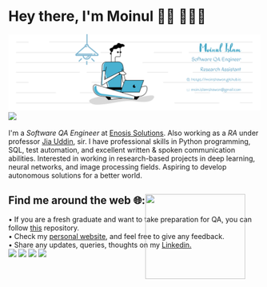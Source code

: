 # Hey there, I'm Moinul 👋🏻 👨🏻‍💻

<img src="https://github.com/moinshawon/moinshawon/blob/master/banner_blue_3.png">

<img src ="https://komarev.com/ghpvc/?username=moinshawon&color=77b1cd">

I'm a <em>Software QA Engineer</em> at <a href="https://www.enosisbd.com/"> Enosis Solutions</a>. Also working as a <em>RA</em> under professor <a href="https://sites.google.com/view/drjiauddin/research-areas">Jia Uddin<a>, sir. I have professional skills in Python programming, SQL, test automation, and excellent written & spoken communication abilities. Interested in working in research-based projects in deep learning, neural networks, and image processing fields. Aspiring to develop autonomous solutions for a better world.

## Find me around the web 🌐:  <img align="left" width="200" height="170" src="https://github.com/moinshawon/moinshawon/blob/master/good_guy_coding.gif" width="100%" height="100%" style="position:absolute" frameBorder="0" class="giphy-embed" allowFullScreen>
  <div>
    • If you are a fresh graduate and want to take preparation for QA, you can follow <a href="https://github.com/moinshawon/Roadmap-of-QA-for-freshers">this</a> repository. </br>
    • Check my <a href="https://moinshawon.github.io/">personal website<a>, and feel free to give any feedback. </br>
    • Share any updates, queries, thoughts on my <a href="https://www.linkedin.com/in/moinshawon/">Linkedin.</a>
  </div>
  <div>
    <a href="mailto:moin.islamshawon@gmail.com"><img src="https://img.icons8.com/windows/40/4a90e2/gmail-new.png"/></a>
    <a href="https://moinshawon.github.io/"><img src="https://img.icons8.com/windows/40/4a90e2/internet.png"/></a>
    <a href="https://www.hackerrank.com/moinshawon?hr_r=1"><img src="https://img.icons8.com/windows/40/4a90e2/hackerrank.png"/></a>
    <a href="https://www.linkedin.com/in/moinshawon/"><img src="https://img.icons8.com/material-outlined/40/4a90e2/linkedin.png"/></a>
  </div>


